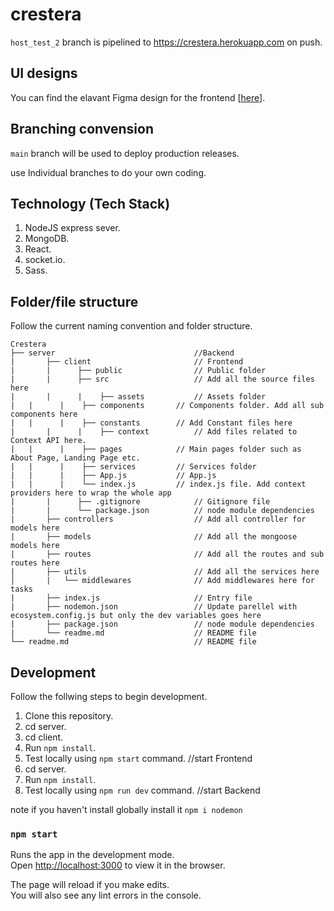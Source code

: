 # crestera

`host_test_2` branch is pipelined to https://crestera.herokuapp.com on push. 

## UI designs

You can find the elavant Figma design for the frontend [[here](https://www.figma.com/file/If9jAQGyX4nradGAhHT2Wz/Crestera?node-id=0%3A1)].
## Branching convension

`main` branch will be used to deploy production releases.

 use Individual branches to do your own coding.
## Technology (Tech Stack)

1. NodeJS express sever.
1. MongoDB.
1. React.
1. socket.io.
1. Sass.

## Folder/file structure

Follow the current naming convention and folder structure.

```
Crestera
├── server                               //Backend
|       ├── client                       // Frontend
|       |      ├── public                // Public folder
|       |      ├── src                   // Add all the source files here
|      	|      |    ├── assets           // Assets folder
| 	|      |    ├── components       // Components folder. Add all sub components here
| 	|      |    ├── constants        // Add Constant files here
|       |      |    ├── context          // Add files related to Context API here.
|	|      |    ├── pages            // Main pages folder such as About Page, Landing Page etc.
| 	|      |    ├── services         // Services folder
|	|      |    ├── App.js           // App.js
| 	|      |    └── index.js         // index.js file. Add context providers here to wrap the whole app
|       |      ├── .gitignore            // Gitignore file
|       |      └── package.json          // node module dependencies
|       ├── controllers                  // Add all controller for models here
|       ├── models                       // Add all the mongoose models here
|       ├── routes                       // Add all the routes and sub routes here
|       ├── utils                        // Add all the services here
│       |   └── middlewares              // Add middlewares here for tasks
|       ├── index.js                     // Entry file
|       ├── nodemon.json                 // Update parellel with ecosystem.config.js but only the dev variables goes here
|       ├── package.json                 // node module dependencies
|       └── readme.md                    // README file
└── readme.md                            // README file
``` 

## Development

Follow the follwing steps to begin development.

1. Clone this repository.
1. cd server. 
1. cd client.
1. Run `npm install`.
1. Test locally using `npm start` command. //start Frontend 
1. cd server. 
1. Run `npm install`.
1. Test locally using `npm run dev` command. //start Backend 

note 
if you haven't install globally install it 
`npm i nodemon`

### `npm start`

Runs the app in the development mode.\
Open [http://localhost:3000](http://localhost:3000) to view it in the browser.

The page will reload if you make edits.\
You will also see any lint errors in the console.
